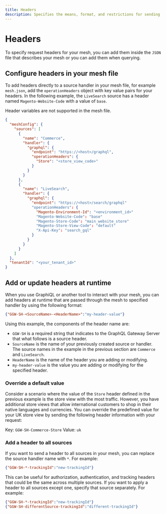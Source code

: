 ```yaml
---
title: Headers
description: Specifies the means, format, and restrictions for sending operation headers through the mesh in Adobe Graph.
---
```


# Headers

To specify request headers for your mesh, you can add them inside the `JSON` file that describes your mesh or you can add them when querying.

## Configure headers in your mesh file

To add headers directly to a source handler in your mesh file, for example `mesh.json`, add the `operationHeaders` object with key value pairs for your headers. In the following example, the `LiveSearch` source has a header named `Magento-Website-Code` with a value of `base`.

<InlineAlert variant="info" slots="text"/>

Header variables are not supported in the mesh file. 

```json
{
  "meshConfig": {
    "sources": [
      {
        "name": "Commerce",
        "handler": {
          "graphql": {
            "endpoint": "https://<host>/graphql",
            "operationHeaders": {
              "Store": "<store_view_code>"
            }
          }
        }
      },
      {
        "name": "LiveSearch",
        "handler": {
          "graphql": {
            "endpoint": "https://<host>/search/graphql"
            "operationHeaders": {
              "Magento-Environment-Id": "<environment_id>"
              "Magento-Website-Code": "base"
              "Magento-Store-Code": "main_website_store"
              "Magento-Store-View-Code": "default"
              "X-Api-Key": "search_gql"
            }
          }
        }
      }
    ]
  },
  "tenantId": "<your_tenant_id>"
}
```

## Add or update headers at runtime

When you use GraphiQL or another tool to interact with your mesh, you can add headers at runtime that are passed through the mesh to specified handler by using the following format:

```json
{"GGW-SH-<SourceName>-<HeaderName>":"my-header-value"}
```

Using this example, the components of the header name are:

-  `GGW-SH` is a required string that indicates to the GraphQL Gateway Server that what follows is a source header.
-  `SourceName` is the name of your previously created source or handler. The source names in the example in the previous section are `Commerce` and `LiveSearch`.
-  `HeaderName` is the name of the header you are adding or modifying.
-  `my-header-value` is the value you are adding or modifying for the specified header.

### Override a default value

Consider a scenario where the value of the `Store` header defined in the previous example is the store view with the most traffic. However, you have additional store views that allow international customers to shop in their native languages and currencies. You can override the predefined value for your UK store view by sending the following header information with your request:

Key: `GGW-SH-Commerce-Store`
Value: `uk`

### Add a header to all sources

If you want to send a header to all sources in your mesh, you can replace the source handler name with `*`. For example:

```json
{"GGW-SH-*-trackingId":"new-trackingId"}
```

This can be useful for authorization, authentication, and tracking headers that could be the same across multiple sources. If you want to apply a header to all sources except one, specify that source separately. For example:

```json
{"GGW-SH-*-trackingId":"new-trackingId"}
{"GGW-SH-differentSource-trackingId":"different-trackingId"}
```
